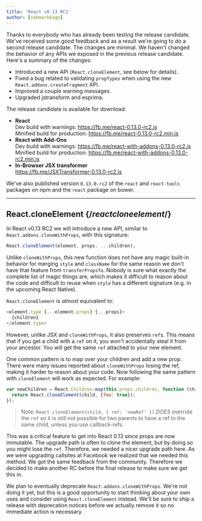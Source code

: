 ```yaml
---
title: 'React v0.13 RC2'
author: [sebmarkbage]
---
```


Thanks to everybody who has already been testing the release candidate. We've received some good feedback and as a result we're going to do a second release candidate. The changes are minimal. We haven't changed the behavior of any APIs we exposed in the previous release candidate. Here's a summary of the changes:

- Introduced a new API (`React.cloneElement`, see below for details).
- Fixed a bug related to validating `propTypes` when using the new `React.addons.createFragment` API.
- Improved a couple warning messages.
- Upgraded jstransform and esprima.

The release candidate is available for download:

- **React**  
  Dev build with warnings: https://fb.me/react-0.13.0-rc2.js  
  Minified build for production: https://fb.me/react-0.13.0-rc2.min.js
- **React with Add-Ons**  
  Dev build with warnings: https://fb.me/react-with-addons-0.13.0-rc2.js  
  Minified build for production: https://fb.me/react-with-addons-0.13.0-rc2.min.js
- **In-Browser JSX transformer**  
  https://fb.me/JSXTransformer-0.13.0-rc2.js

We've also published version `0.13.0-rc2` of the `react` and `react-tools` packages on npm and the `react` package on bower.

---

## React.cloneElement {/*reactcloneelement*/}

In React v0.13 RC2 we will introduce a new API, similar to `React.addons.cloneWithProps`, with this signature:

```js
React.cloneElement(element, props, ...children);
```

Unlike `cloneWithProps`, this new function does not have any magic built-in behavior for merging `style` and `className` for the same reason we don't have that feature from `transferPropsTo`. Nobody is sure what exactly the complete list of magic things are, which makes it difficult to reason about the code and difficult to reuse when `style` has a different signature (e.g. in the upcoming React Native).

`React.cloneElement` is _almost_ equivalent to:

```js
<element.type {...element.props} {...props}>
  {children}
</element.type>
```

However, unlike JSX and `cloneWithProps`, it also preserves `ref`s. This means that if you get a child with a `ref` on it, you won't accidentally steal it from your ancestor. You will get the same `ref` attached to your new element.

One common pattern is to map over your children and add a new prop. There were many issues reported about `cloneWithProps` losing the ref, making it harder to reason about your code. Now following the same pattern with `cloneElement` will work as expected. For example:

```js
var newChildren = React.Children.map(this.props.children, function (child) {
  return React.cloneElement(child, {foo: true});
});
```

> Note: `React.cloneElement(child, { ref: 'newRef' })` _DOES_ override the `ref` so it is still not possible for two parents to have a ref to the same child, unless you use callback-refs.

This was a critical feature to get into React 0.13 since props are now immutable. The upgrade path is often to clone the element, but by doing so you might lose the `ref`. Therefore, we needed a nicer upgrade path here. As we were upgrading callsites at Facebook we realized that we needed this method. We got the same feedback from the community. Therefore we decided to make another RC before the final release to make sure we get this in.

We plan to eventually deprecate `React.addons.cloneWithProps`. We're not doing it yet, but this is a good opportunity to start thinking about your own uses and consider using `React.cloneElement` instead. We'll be sure to ship a release with deprecation notices before we actually remove it so no immediate action is necessary.
